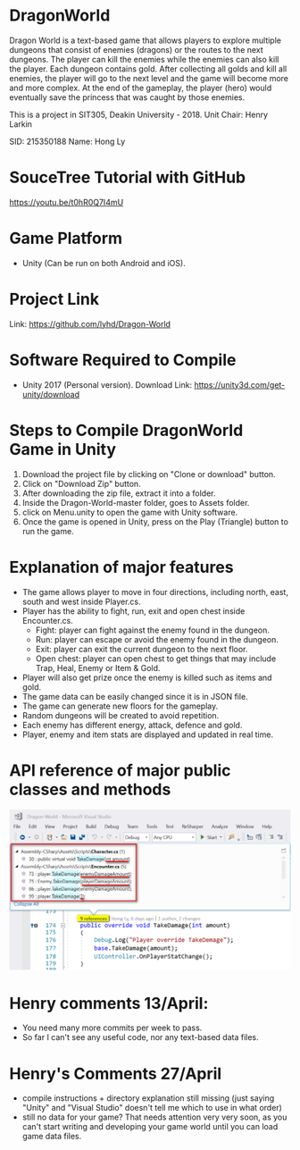 # DragonWorld
Dragon World is a text-based game that allows players to explore multiple dungeons that consist of enemies (dragons) or the routes to the next dungeons. The player can kill the enemies while the enemies can also kill the player. Each dungeon contains gold. After collecting all golds and kill all enemies, the player will go to the next level and the game will become more and more complex. At the end of the gameplay, the player (hero) would eventually save the princess that was caught by those enemies. 

This is a project in SIT305, Deakin University - 2018.
Unit Chair: Henry Larkin

SID: 215350188
Name: Hong Ly

# SouceTree Tutorial with GitHub 
https://youtu.be/t0hR0Q7I4mU

# Game Platform
- Unity (Can be run on both Android and iOS). 

# Project Link
Link: https://github.com/lyhd/Dragon-World

# Software Required to Compile 
- Unity 2017 (Personal version).
Download Link: https://unity3d.com/get-unity/download

# Steps to Compile DragonWorld Game in Unity
1. Download the project file by clicking on "Clone or download" button. 
2. Click on "Download Zip" button.
3. After downloading the zip file, extract it into a folder. 
4. Inside the Dragon-World-master folder, goes to Assets folder. 
5. click on Menu.unity to open the game with Unity software. 
6. Once the game is opened in Unity, press on the Play (Triangle) button to run the game. 

# Explanation of major features
- The game allows player to move in four directions, including north, east, south and west inside Player.cs.
- Player has the ability to fight, run, exit and open chest inside Encounter.cs.
  - Fight: player can fight against the enemy found in the dungeon.
  - Run: player can escape or avoid the enemy found in the dungeon.
  - Exit: player can exit the current dungeon to the next floor.
  - Open chest: player can open chest to get things that may include Trap, Heal, Enemy or Item & Gold.
- Player will also get prize once the enemy is killed such as items and gold.
- The game data can be easily changed since it is in JSON file.
- The game can generate new floors for the gameplay.
- Random dungeons will be created to avoid repetition.
- Each enemy has different energy, attack, defence and gold.
- Player, enemy and item stats are displayed and updated in real time. 

# API reference of major public classes and methods
![Alt text](/Screenshots/001.png?raw=true "Optional Title")


# Henry comments 13/April:
- You need many more commits per week to pass.
- So far I can't see any useful code, nor any text-based data files.

# Henry's Comments 27/April
- compile instructions + directory explanation still missing (just saying "Unity" and "Visual Studio" doesn't tell me which to use in what order)
- still no data for your game? That needs attention very very soon, as you can't start writing and developing your game world until you can load game data files.
